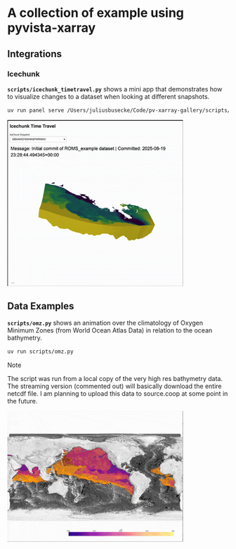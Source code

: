 # A collection of example using pyvista-xarray

## Integrations

### Icechunk

**`scripts/icechunk_timetravel.py`** shows a mini app that demonstrates how to visualize changes to a dataset when looking at different snapshots.

```bash
uv run panel serve /Users/juliusbusecke/Code/pv-xarray-gallery/scripts/icechunk_timetravel.py --show
```

<img src="./content/gifs/icechunk_timetravel.gif" alt="Animation showing icechunk timetravel example" style="width: 400px" />

## Data Examples

**`scripts/omz.py`** shows an animation over the climatology of Oxygen Minimum Zones (from World Ocean Atlas Data) in relation to the ocean bathymetry.

```bash
uv run scripts/omz.py
```
>[!NOTE]
> The script was run from a local copy of the very high res bathymetry data. The streaming version (commented out) will basically download the entire netcdf file. I am planning to upload this data to source.coop at some point in the future. 

<img src="./content/gifs/omz.gif" alt="Animation showing icechunk timetravel example" style="width: 400px" />